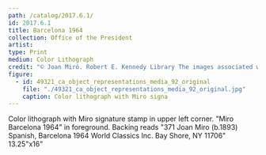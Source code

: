 ```yaml
---
path: /catalog/2017.6.1/
id: 2017.6.1
title: Barcelona 1964
collection: Office of the President
artist: 
type: Print
medium: Color Lithograph
credit: "© Joan Miró. Robert E. Kennedy Library The images associated with the objects on this website are protected under United States copyright laws. We are pleased to share these materials as an educational resource for the public for non-commercial, educational and personal use only, or for fair use as defined by law. "
figure:
  - id: 49321_ca_object_representations_media_92_original
    file: "./49321_ca_object_representations_media_92_original.jpg"
    caption: Color lithograph with Miro signa
---
```

Color lithograph with Miro signature stamp in upper left corner. "Miro Barcelona 1964" in foreground. Backing reads "371 Joan Miro (b.1893) Spanish, Barcelona 1964 World Classics Inc. Bay Shore, NY 11706"
13.25"x16"
